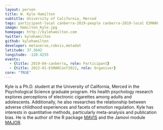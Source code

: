 ```yaml
---
layout: person
title: W. Kyle Hamilton
subtitle: University of California, Merced
tags: participant-local canberra-2019-people canberra-2019-local ESMARConf-2022-organiser
image: Hamilton_Kyle.jpg
homepage: http://kylehamilton.com
twitter: kylehamilton
github: kylehamilton
developer: metaverse,robvis,metadat
latitude: 37.3642
longitude: -120.4255
events:
  - {title: 2019-04-canberra, role: Participant}
  - {title: 2022-01-ESMARConf2022, role: Organiser}
core: "TRUE"
---
```

Kyle is a Ph.D. student at the University of California, Merced in the Psychological Science graduate program. His health psychology research explores perceptions of electronic cigarettes among adults and adolescents. Additionally, he also researches the relationship between adverse childhood experiences and facets of emotion regulation. Kyle has interests in quantitative methods, particularly meta-analysis and publication bias. He is the author of the R package [MAVIS](https://github.com/kylehamilton/MAVIS) and the Jamovi module [MAJOR](https://github.com/kylehamilton/MAJOR).